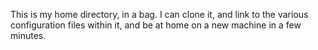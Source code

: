 This is my home directory, in a bag. I can clone it, and link to the various configuration files within it, and be at home on a new machine in a few minutes.
